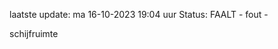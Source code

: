 laatste update: 
ma 16-10-2023 19:04   uur 
Status: FAALT - fout - 
<div class="service R">schijfruimte</div>